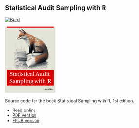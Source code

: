 ## Statistical Audit Sampling with R

[![Build](https://github.com/koenderks/sasr/actions/workflows/build-book.yaml/badge.svg)](https://github.com/koenderks/sasr/actions/workflows/build-book.yaml)

<p align='left'><img src='https://github.com/koenderks/sasr/raw/master/cover/cover.png' width='33%'></p>

Source code for the book Statistical Sampling with R, 1st edition.

- [Read online](https://koenderks.github.io/sasr/)
- [PDF version](https://github.com/koenderks/sasr/raw/gh-pages/Statistical-Audit-Sampling-with-R.pdf)
- [EPUB version](https://github.com/koenderks/sasr/raw/gh-pages/Statistical-Audit-Sampling-with-R.epub)
